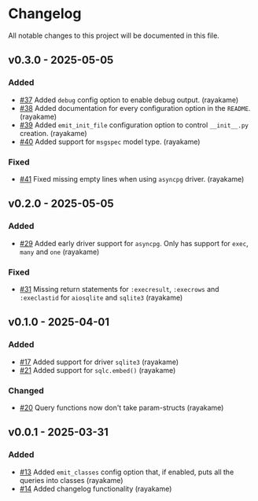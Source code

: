 # Changelog
All notable changes to this project will be documented in this file.


## v0.3.0 - 2025-05-05
### Added
* [#37](https://github.com/rayakame/sqlc-gen-better-python/pull/37) Added `debug` config option to enable debug output. (rayakame)
* [#38](https://github.com/rayakame/sqlc-gen-better-python/pull/38) Added documentation for every configuration option in the `README`. (rayakame)
* [#39](https://github.com/rayakame/sqlc-gen-better-python/pull/39) Added `emit_init_file` configuration option to control `__init__.py` creation. (rayakame)
* [#40](https://github.com/rayakame/sqlc-gen-better-python/pull/40) Added support for `msgspec` model type. (rayakame)
### Fixed
* [#41](https://github.com/rayakame/sqlc-gen-better-python/pull/41) Fixed missing empty lines when using `asyncpg` driver. (rayakame)

## v0.2.0 - 2025-05-05
### Added
* [#29](https://github.com/rayakame/sqlc-gen-better-python/pull/29) Added early driver support for `asyncpg`. Only has support for `exec`, `many` and `one` (rayakame)
### Fixed
* [#31](https://github.com/rayakame/sqlc-gen-better-python/pull/31) Missing return statements for `:execresult`, `:execrows` and `:execlastid` for `aiosqlite` and `sqlite3` (rayakame)

## v0.1.0 - 2025-04-01
### Added
* [#17](https://github.com/rayakame/sqlc-gen-better-python/pull/17) Added support for driver `sqlite3` (rayakame)
* [#21](https://github.com/rayakame/sqlc-gen-better-python/pull/21) Added support for `sqlc.embed()` (rayakame)
### Changed
* [#20](https://github.com/rayakame/sqlc-gen-better-python/pull/20) Query functions now don't take param-structs (rayakame)

## v0.0.1 - 2025-03-31
### Added
* [#13](https://github.com/rayakame/sqlc-gen-better-python/pull/13) Added `emit_classes` config option that, if enabled, puts all the queries into classes (rayakame)
* [#14](https://github.com/rayakame/sqlc-gen-better-python/pull/14) Added changelog functionality (rayakame)

